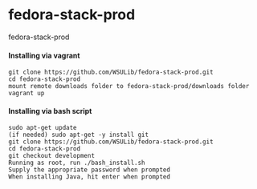 # fedora-stack-prod
fedora-stack-prod

#### Installing via vagrant
  ```
  git clone https://github.com/WSULib/fedora-stack-prod.git
  cd fedora-stack-prod
  mount remote downloads folder to fedora-stack-prod/downloads folder
  vagrant up
  ```

#### Installing via bash script
  ```
  sudo apt-get update
  (if needed) sudo apt-get -y install git
  git clone https://github.com/WSULib/fedora-stack-prod.git
  cd fedora-stack-prod
  git checkout development
  Running as root, run ./bash_install.sh
  Supply the appropriate password when prompted
  When installing Java, hit enter when prompted
  ```
